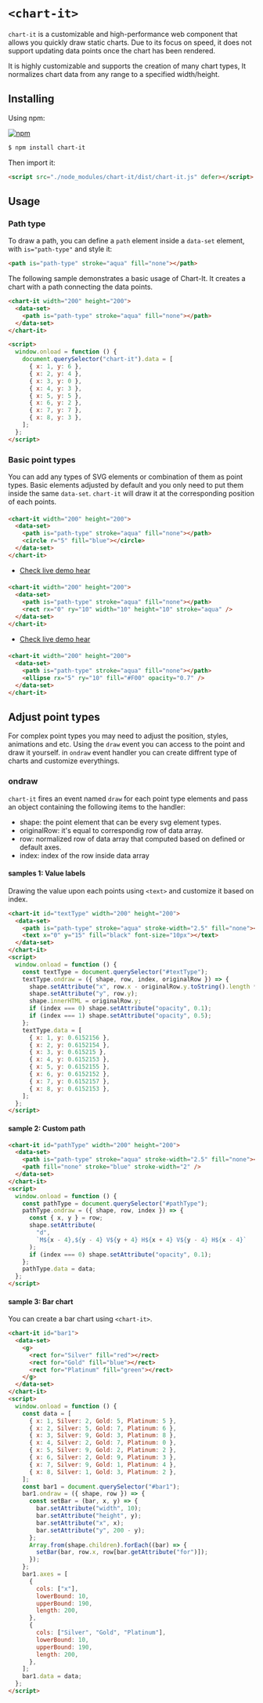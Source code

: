 # `<chart-it>`

`chart-it` is a customizable and high-performance web component that allows you quickly draw static charts. Due to its focus on speed, it does not support updating data points once the chart has been rendered.

It is highly customizable and supports the creation of many chart types, It normalizes chart data from any range to a specified width/height.

## Installing

Using npm:

[![npm](https://img.shields.io/badge/npm-chart--it-brightgreen)](https://www.npmjs.com/package/chart-it/)

```bash
$ npm install chart-it
```

Then import it:

```html
<script src="./node_modules/chart-it/dist/chart-it.js" defer></script>
```

## Usage

### Path type

To draw a path, you can define a `path` element inside a `data-set` element, with `is="path-type"` and style it:

```html
<path is="path-type" stroke="aqua" fill="none"></path>
```

The following sample demonstrates a basic usage of Chart-It. It creates a chart with a path connecting the data points.

```html
<chart-it width="200" height="200">
  <data-set>
    <path is="path-type" stroke="aqua" fill="none"></path>
  </data-set>
</chart-it>

<script>
  window.onload = function () {
    document.querySelector("chart-it").data = [
      { x: 1, y: 6 },
      { x: 2, y: 4 },
      { x: 3, y: 0 },
      { x: 4, y: 3 },
      { x: 5, y: 5 },
      { x: 6, y: 2 },
      { x: 7, y: 7 },
      { x: 8, y: 3 },
    ];
  };
</script>
```

### Basic point types

You can add any types of SVG elements or combination of them as point types. Basic elements adjusted by default and you only need to put them inside the same `data-set`.
`chart-it` will draw it at the corresponding position of each points.

#### <circle>

```html
<chart-it width="200" height="200">
  <data-set>
    <path is="path-type" stroke="aqua" fill="none"></path>
    <circle r="5" fill="blue"></circle>
  </data-set>
</chart-it>
```

- [Check live demo hear](https://htmlpreview.github.io/?https://github.com/n-yousefi/chart-it/blob/main/samples/pathTypes/simplePath.html)

#### <rect>

```html
<chart-it width="200" height="200">
  <data-set>
    <path is="path-type" stroke="aqua" fill="none"></path>
    <rect rx="0" ry="10" width="10" height="10" stroke="aqua" />
  </data-set>
</chart-it>
```

- [Check live demo hear](https://htmlpreview.github.io/?https://github.com/n-yousefi/chart-it/blob/main/samples/pathTypes/rect.html)

#### <ellipse>

```html
<chart-it width="200" height="200">
  <data-set>
    <path is="path-type" stroke="aqua" fill="none"></path>
    <ellipse rx="5" ry="10" fill="#F00" opacity="0.7" />
  </data-set>
</chart-it>
```

## Adjust point types

For complex point types you may need to adjust the position, styles, animations and etc. Using the `draw` event you
can access to the point and draw it yourself. in `ondraw` event handler you can create diffrent type of charts and
customize everythings.

### ondraw

`chart-it` fires an event named `draw` for each point type elements and pass an object containing the following items to the handler:

- shape: the point element that can be every svg element types.
- originalRow: it's equal to correspondig row of data array.
- row: normalized row of data array that computed based on defined or default axes.
- index: index of the row inside data array

#### samples 1: Value labels

Drawing the value upon each points using `<text>` and customize it based on index.

```html
<chart-it id="textType" width="200" height="200">
  <data-set>
    <path is="path-type" stroke="aqua" stroke-width="2.5" fill="none"></path>
    <text x="0" y="15" fill="black" font-size="10px"></text>
  </data-set>
</chart-it>
<script>
  window.onload = function () {
    const textType = document.querySelector("#textType");
    textType.ondraw = ({ shape, row, index, originalRow }) => {
      shape.setAttribute("x", row.x - originalRow.y.toString().length * 2.5);
      shape.setAttribute("y", row.y);
      shape.innerHTML = originalRow.y;
      if (index === 0) shape.setAttribute("opacity", 0.1);
      if (index === 1) shape.setAttribute("opacity", 0.5);
    };
    textType.data = [
      { x: 1, y: 0.6152156 },
      { x: 2, y: 0.6152154 },
      { x: 3, y: 0.615215 },
      { x: 4, y: 0.6152153 },
      { x: 5, y: 0.6152155 },
      { x: 6, y: 0.6152152 },
      { x: 7, y: 0.6152157 },
      { x: 8, y: 0.6152153 },
    ];
  };
</script>
```

#### sample 2: Custom path

```html
<chart-it id="pathType" width="200" height="200">
  <data-set>
    <path is="path-type" stroke="aqua" stroke-width="2.5" fill="none"></path>
    <path fill="none" stroke="blue" stroke-width="2" />
  </data-set>
</chart-it>
<script>
  window.onload = function () {
    const pathType = document.querySelector("#pathType");
    pathType.ondraw = ({ shape, row, index }) => {
      const { x, y } = row;
      shape.setAttribute(
        "d",
        `M${x - 4},${y - 4} V${y + 4} H${x + 4} V${y - 4} H${x - 4}`
      );
      if (index === 0) shape.setAttribute("opacity", 0.1);
    };
    pathType.data = data;
  };
</script>
```

#### sample 3: Bar chart

You can create a bar chart using `<chart-it>`.

```html
<chart-it id="bar1">
  <data-set>
    <g>
      <rect for="Silver" fill="red"></rect>
      <rect for="Gold" fill="blue"></rect>
      <rect for="Platinum" fill="green"></rect>
    </g>
  </data-set>
</chart-it>
<script>
  window.onload = function () {
    const data = [
      { x: 1, Silver: 2, Gold: 5, Platinum: 5 },
      { x: 2, Silver: 5, Gold: 7, Platinum: 6 },
      { x: 3, Silver: 9, Gold: 3, Platinum: 8 },
      { x: 4, Silver: 2, Gold: 7, Platinum: 0 },
      { x: 5, Silver: 9, Gold: 2, Platinum: 2 },
      { x: 6, Silver: 2, Gold: 9, Platinum: 3 },
      { x: 7, Silver: 9, Gold: 1, Platinum: 4 },
      { x: 8, Silver: 1, Gold: 3, Platinum: 2 },
    ];
    const bar1 = document.querySelector("#bar1");
    bar1.ondraw = ({ shape, row }) => {
      const setBar = (bar, x, y) => {
        bar.setAttribute("width", 10);
        bar.setAttribute("height", y);
        bar.setAttribute("x", x);
        bar.setAttribute("y", 200 - y);
      };
      Array.from(shape.children).forEach((bar) => {
        setBar(bar, row.x, row[bar.getAttribute("for")]);
      });
    };
    bar1.axes = [
      {
        cols: ["x"],
        lowerBound: 10,
        upperBound: 190,
        length: 200,
      },
      {
        cols: ["Silver", "Gold", "Platinum"],
        lowerBound: 10,
        upperBound: 190,
        length: 200,
      },
    ];
    bar1.data = data;
  };
</script>
```
